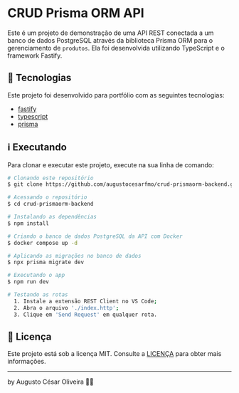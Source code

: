 # CRUD Prisma ORM API

Este é um projeto de demonstração de uma API REST conectada a um banco de dados PostgreSQL através da biblioteca Prisma ORM para o gerenciamento de `produtos`. Ela foi desenvolvida utilizando TypeScript e o framework Fastify.

## 🚀 Tecnologias

Este projeto foi desenvolvido para portfólio com as seguintes tecnologias:

- [fastify](https://fastify.dev/)
- [typescript](https://www.typescriptlang.org/)
- [prisma](https://www.prisma.io/)

## ℹ️ Executando

Para clonar e executar este projeto, execute na sua linha de comando:

```bash
# Clonando este repositório
$ git clone https://github.com/augustocesarfmo/crud-prismaorm-backend.git

# Acessando o repositório
$ cd crud-prismaorm-backend

# Instalando as dependências
$ npm install

# Criando o banco de dados PostgreSQL da API com Docker
$ docker compose up -d

# Aplicando as migrações no banco de dados
$ npx prisma migrate dev

# Executando o app
$ npm run dev

# Testando as rotas
  1. Instale a extensão REST Client no VS Code;
  2. Abra o arquivo './index.http';
  3. Clique em 'Send Request' em qualquer rota.
```

## 📝 Licença

Este projeto está sob a licença MIT. Consulte a [LICENÇA](https://github.com/augustocesarfmo/crud-prismaorm-backend/blob/main/LICENSE.md) para obter mais informações.

---

by Augusto César Oliveira 👐🏼
